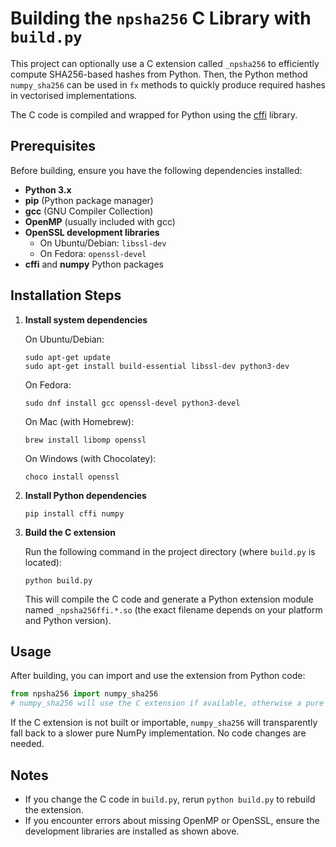 # Building the `npsha256` C Library with `build.py`

This project can optionally use a C extension called `_npsha256` to efficiently compute SHA256-based hashes from Python. Then, the Python method `numpy_sha256` can be used in `fx` methods to quickly produce required hashes in vectorised implementations. 

The C code is compiled and wrapped for Python using the [cffi](https://cffi.readthedocs.io/en/latest/) library.

## Prerequisites

Before building, ensure you have the following dependencies installed:

- **Python 3.x**
- **pip** (Python package manager)
- **gcc** (GNU Compiler Collection)
- **OpenMP** (usually included with gcc)
- **OpenSSL development libraries**
  - On Ubuntu/Debian: `libssl-dev`
  - On Fedora: `openssl-devel`
- **cffi** and **numpy** Python packages

## Installation Steps

1. **Install system dependencies**

   On Ubuntu/Debian:  
   ```
   sudo apt-get update
   sudo apt-get install build-essential libssl-dev python3-dev
   ```

   On Fedora:  
   ```
   sudo dnf install gcc openssl-devel python3-devel
   ```

   On Mac (with Homebrew):
   ```
   brew install libomp openssl
   ```
   
   On Windows (with Chocolatey):
   ```
   choco install openssl
   ```

2. **Install Python dependencies**

   ```
   pip install cffi numpy
   ```

3. **Build the C extension**

   Run the following command in the project directory (where `build.py` is located):

   ```
   python build.py
   ```

   This will compile the C code and generate a Python extension module named `_npsha256ffi.*.so` (the exact filename depends on your platform and Python version).

## Usage

After building, you can import and use the extension from Python code:

```python
from npsha256 import numpy_sha256
# numpy_sha256 will use the C extension if available, otherwise a pure NumPy fallback.
```

If the C extension is not built or importable, `numpy_sha256` will transparently fall back to a slower pure NumPy implementation. No code changes are needed.

## Notes

- If you change the C code in `build.py`, rerun `python build.py` to rebuild the extension.
- If you encounter errors about missing OpenMP or OpenSSL, ensure the development libraries are installed as shown above.
